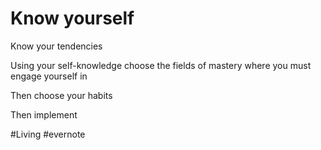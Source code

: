 # Know yourself

Know your tendencies

Using your self-knowledge choose the fields of mastery where you must engage yourself in

Then choose your habits

Then implement

\#Living #evernote

